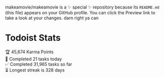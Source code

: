 makeamovie/makeamovie is a ✨ special ✨ repository because its `README.md` (this file) appears on your GitHub profile.
You can click the Preview link to take a look at your changes. darn right ya can

# Todoist Stats

<!-- TODO-IST:START -->
🏆  45,674 Karma Points           
🌸  Completed 21 tasks today           
✅  Completed 31,965 tasks so far           
⏳  Longest streak is 328 days
<!-- TODO-IST:END -->